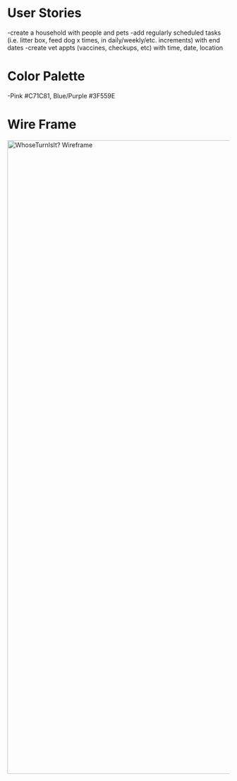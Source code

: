# User Stories

-create a household with people and pets
-add regularly scheduled tasks (i.e. litter box, feed dog x times, in daily/weekly/etc. increments) with end dates
-create vet appts (vaccines, checkups, etc) with time, date, location

# Color Palette
-Pink #C71C81, Blue/Purple #3F559E

# Wire Frame
<img width="1433" alt="WhoseTurnIsIt? Wireframe" src="https://user-images.githubusercontent.com/46327683/147964785-d1222fe3-f63d-4bef-ac7b-22dd135984e4.png">
